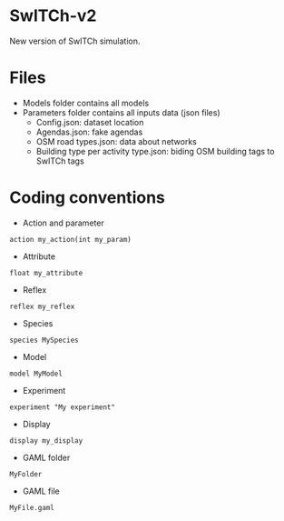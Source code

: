 # SwITCh-v2
New version of SwITCh simulation.

# Files
 - Models folder contains all models
 - Parameters folder contains all inputs data (json files)
    - Config.json: dataset location
    - Agendas.json: fake agendas
    - OSM road types.json: data about networks 
    - Building type per activity type.json: biding OSM building tags to SwITCh tags

# Coding conventions
 - Action and parameter
 ```gaml 
 action my_action(int my_param)
 ```
 - Attribute
 ```gaml
 float my_attribute
 ```
 - Reflex
 ```gaml
 reflex my_reflex
 ```
 - Species
 ```gaml
 species MySpecies
 ```
 - Model
 ```gaml
 model MyModel
 ```
 - Experiment
 ```gaml
 experiment "My experiment"
 ```
 - Display
 ```gaml
 display my_display
 ```
 - GAML folder
 ```
 MyFolder
 ```
  - GAML file
 ```
 MyFile.gaml
 ```
